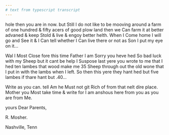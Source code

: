 ```yaml
---
# text from typescript transcript
---
```

hole then you are in now. but Still I do not like to be mooving around a farm of one hundred & fifty acers of good plow land then we Can farm it at better advaned & keep Stold & live & engoy better helth. When I Come home I will go and See it & I Can tell whether I Can live there or not as Son I put my eye on it...

Wal I Most Close fore this time Father I am Sorry you heve hed So bad luck with my Sheep but it cant be help I Suspose  last yere you wrote to me that I hed ten lambes that wood make me 35 Sheep through out the old wone that I put in with the lambs when I left. So then this yere they hant hed but five lambes if thare hant but .40...  

Write as you can. tell Am he Must not git Rich of from that nelt dire place. Mother you Most take time & write for I am anshous here from you as you are from Me. 

yours Dear Parents, 

R. Mosher. 

Nashville, Tenn